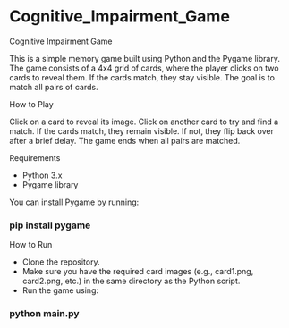 # Cognitive_Impairment_Game

Cognitive Impairment Game

This is a simple memory game built using Python and the Pygame library. The game consists of a 4x4 grid of cards, where the player clicks on two cards to reveal them. If the cards match, they stay visible. The goal is to match all pairs of cards.

How to Play

Click on a card to reveal its image.
Click on another card to try and find a match.
If the cards match, they remain visible. If not, they flip back over after a brief delay.
The game ends when all pairs are matched.

Requirements

- Python 3.x
- Pygame library

You can install Pygame by running:

### pip install pygame

How to Run

- Clone the repository.
- Make sure you have the required card images (e.g., card1.png, card2.png, etc.) in the same directory as the Python script.
- Run the game using:

### python main.py

